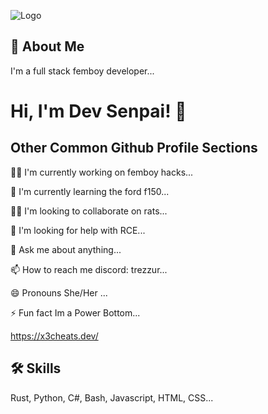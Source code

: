 
![Logo](https://c.tenor.com/tKP6INux9ioAAAAd/tenor.gif)


## 🚀 About Me
I'm a full stack femboy developer...


# Hi, I'm Dev Senpai! 👋


## Other Common Github Profile Sections
👩‍💻 I'm currently working on femboy hacks...

🧠 I'm currently learning the ford f150...

👯‍♀️ I'm looking to collaborate on rats...

🤔 I'm looking for help with RCE...

💬 Ask me about anything...

📫 How to reach me discord: trezzur...

😄 Pronouns She/Her ...

⚡️ Fun fact Im a Power Bottom...

https://x3cheats.dev/

## 🛠 Skills
Rust, Python, C#, Bash, Javascript, HTML, CSS...
